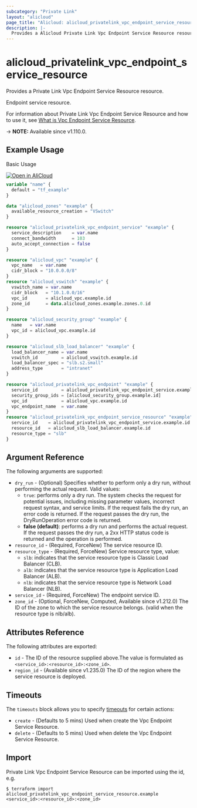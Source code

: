 ```yaml
---
subcategory: "Private Link"
layout: "alicloud"
page_title: "Alicloud: alicloud_privatelink_vpc_endpoint_service_resource"
description: |-
  Provides a Alicloud Private Link Vpc Endpoint Service Resource resource.
---
```


# alicloud_privatelink_vpc_endpoint_service_resource

Provides a Private Link Vpc Endpoint Service Resource resource.

Endpoint service resource.

For information about Private Link Vpc Endpoint Service Resource and how to use it, see [What is Vpc Endpoint Service Resource](https://www.alibabacloud.com/help/en/privatelink/latest/api-privatelink-2020-04-15-attachresourcetovpcendpointservice).

-> **NOTE:** Available since v1.110.0.

## Example Usage

Basic Usage

<div style="display: block;margin-bottom: 40px;"><div class="oics-button" style="float: right;position: absolute;margin-bottom: 10px;">
  <a href="https://api.aliyun.com/terraform?resource=alicloud_privatelink_vpc_endpoint_service_resource&exampleId=f5cf7ac8-4ff3-f926-314e-3f45599f33ee5bbbed0e&activeTab=example&spm=docs.r.privatelink_vpc_endpoint_service_resource.0.f5cf7ac84f&intl_lang=EN_US" target="_blank">
    <img alt="Open in AliCloud" src="https://img.alicdn.com/imgextra/i1/O1CN01hjjqXv1uYUlY56FyX_!!6000000006049-55-tps-254-36.svg" style="max-height: 44px; max-width: 100%;">
  </a>
</div></div>

```terraform
variable "name" {
  default = "tf_example"
}

data "alicloud_zones" "example" {
  available_resource_creation = "VSwitch"
}

resource "alicloud_privatelink_vpc_endpoint_service" "example" {
  service_description    = var.name
  connect_bandwidth      = 103
  auto_accept_connection = false
}

resource "alicloud_vpc" "example" {
  vpc_name   = var.name
  cidr_block = "10.0.0.0/8"
}
resource "alicloud_vswitch" "example" {
  vswitch_name = var.name
  cidr_block   = "10.1.0.0/16"
  vpc_id       = alicloud_vpc.example.id
  zone_id      = data.alicloud_zones.example.zones.0.id
}

resource "alicloud_security_group" "example" {
  name   = var.name
  vpc_id = alicloud_vpc.example.id
}

resource "alicloud_slb_load_balancer" "example" {
  load_balancer_name = var.name
  vswitch_id         = alicloud_vswitch.example.id
  load_balancer_spec = "slb.s2.small"
  address_type       = "intranet"
}

resource "alicloud_privatelink_vpc_endpoint" "example" {
  service_id         = alicloud_privatelink_vpc_endpoint_service.example.id
  security_group_ids = [alicloud_security_group.example.id]
  vpc_id             = alicloud_vpc.example.id
  vpc_endpoint_name  = var.name
}
resource "alicloud_privatelink_vpc_endpoint_service_resource" "example" {
  service_id    = alicloud_privatelink_vpc_endpoint_service.example.id
  resource_id   = alicloud_slb_load_balancer.example.id
  resource_type = "slb"
}
```

## Argument Reference

The following arguments are supported:
* `dry_run` - (Optional) Specifies whether to perform only a dry run, without performing the actual request. Valid values:
  - `true`: performs only a dry run. The system checks the request for potential issues, including missing parameter values, incorrect request syntax, and service limits. If the request fails the dry run, an error code is returned. If the request passes the dry run, the DryRunOperation error code is returned.
  - **false (default)**: performs a dry run and performs the actual request. If the request passes the dry run, a 2xx HTTP status code is returned and the operation is performed.
* `resource_id` - (Required, ForceNew) The service resource ID.
* `resource_type` - (Required, ForceNew) Service resource type, value:
  - `slb`: indicates that the service resource type is Classic Load Balancer (CLB).
  - `alb`: indicates that the service resource type is Application Load Balancer (ALB).
  - `nlb`: indicates that the service resource type is Network Load Balancer (NLB).
* `service_id` - (Required, ForceNew) The endpoint service ID.
* `zone_id` - (Optional, ForceNew, Computed, Available since v1.212.0) The ID of the zone to which the service resource belongs. (valid when the resource type is nlb/alb).

## Attributes Reference

The following attributes are exported:
* `id` - The ID of the resource supplied above.The value is formulated as `<service_id>:<resource_id>:<zone_id>`.
* `region_id` - (Available since v1.235.0) The ID of the region where the service resource is deployed.

## Timeouts

The `timeouts` block allows you to specify [timeouts](https://www.terraform.io/docs/configuration-0-11/resources.html#timeouts) for certain actions:
* `create` - (Defaults to 5 mins) Used when create the Vpc Endpoint Service Resource.
* `delete` - (Defaults to 5 mins) Used when delete the Vpc Endpoint Service Resource.

## Import

Private Link Vpc Endpoint Service Resource can be imported using the id, e.g.

```shell
$ terraform import alicloud_privatelink_vpc_endpoint_service_resource.example <service_id>:<resource_id>:<zone_id>
```